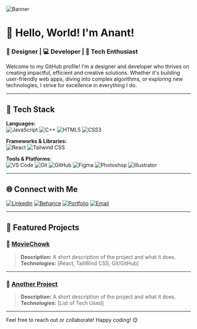 ![Banner](https://github.com/anantkatyayn/anantkatyayn/assets/Anant-katyayn-philomath-banner.png)
# 👋 Hello, World! I'm Anant!

### 🌟 Designer | 💻 Developer | 🚀 Tech Enthusiast  

Welcome to my GitHub profile! I'm a designer and developer who thrives on creating impactful, efficient and creative solutions. Whether it's building user-friendly web apps, diving into complex algorithms, or exploring new technologies, I strive for excellence in everything I do.

---

## 🔧 Tech Stack

**Languages:**  
![JavaScript](https://img.shields.io/badge/-JavaScript-F7DF1E?style=for-the-badge&logo=javascript&logoColor=white)
![C++](https://img.shields.io/badge/-C++-00599C?style=for-the-badge&logo=cplusplus&logoColor=white)
![HTML5](https://img.shields.io/badge/-HTML5-E34F26?style=for-the-badge&logo=html5&logoColor=white)
![CSS3](https://img.shields.io/badge/-CSS3-1572B6?style=for-the-badge&logo=css3&logoColor=white)

**Frameworks & Libraries:**  
![React](https://img.shields.io/badge/React-61DAFB?style=for-the-badge&logo=react&logoColor=black)
![Tailwind CSS](https://img.shields.io/badge/Tailwind_CSS-06B6D4?style=for-the-badge&logo=tailwindcss&logoColor=white)

**Tools & Platforms:**  
![VS Code](https://img.shields.io/badge/VS_Code-007ACC?style=for-the-badge&logo=visual-studio-code&logoColor=white)
![Git](https://img.shields.io/badge/Git-F05032?style=for-the-badge&logo=git&logoColor=white)
![GitHub](https://img.shields.io/badge/GitHub-181717?style=for-the-badge&logo=github&logoColor=white)
![Figma](https://img.shields.io/badge/Figma-F24E1E?style=for-the-badge&logo=figma&logoColor=white)
![Photoshop](https://img.shields.io/badge/Photoshop-31A8FF?style=for-the-badge&logo=adobephotoshop&logoColor=white)
![Illustrator](https://img.shields.io/badge/Illustrator-FF9A00?style=for-the-badge&logo=adobeillustrator&logoColor=white)

---


## 🌐 Connect with Me

[![LinkedIn](https://img.shields.io/badge/LinkedIn-0077B5?style=for-the-badge&logo=linkedin&logoColor=white)](https://linkedin.com/in/anantkatyayn)
[![Behance](https://img.shields.io/badge/Behance-1769FF?style=for-the-badge&logo=behance&logoColor=white)](https://behance.net/anantkatyayn)
[![Portfolio](https://img.shields.io/badge/Portfolio-000?style=for-the-badge&logo=aboutdotme&logoColor=white)](https://anantkatyayn.netlify.app)
[![Email](https://img.shields.io/badge/Email-D14836?style=for-the-badge&logo=gmail&logoColor=white)](mailto:anantkatyayn112@gmail.com)

---

## 🌟 Featured Projects

### 🛒 [MovieChowk](https://moviechowk.netlify.app)
> **Description:** A short description of the project and what it does.  
> **Technologies:** [React, TailWind CSS, Git/GitHub]

---

### 🌟 [Another Project](https://github.com/yourusername/projectname)
> **Description:** A short description of the project and what it does.  
> **Technologies:** [List of Tech Used]

---

Feel free to reach out or collaborate! Happy coding! 😊
